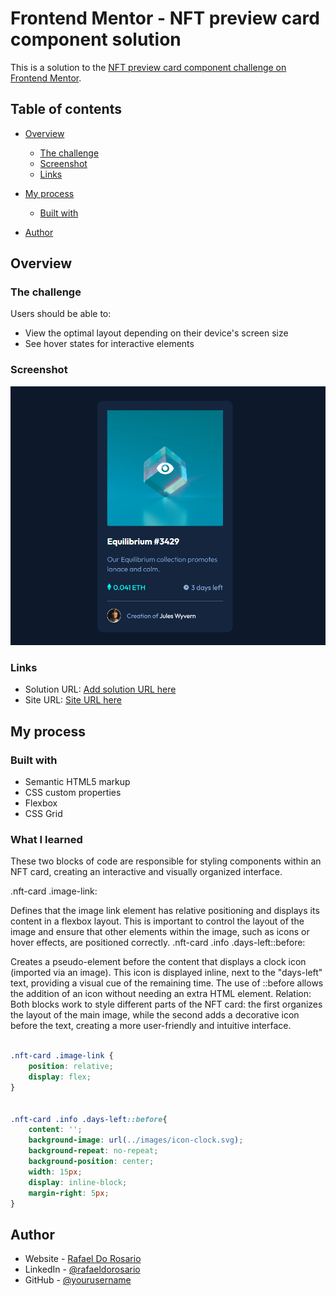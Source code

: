 # Frontend Mentor - NFT preview card component solution

This is a solution to the [NFT preview card component challenge on Frontend Mentor](https://www.frontendmentor.io/challenges/nft-preview-card-component-SbdUL_w0U).

## Table of contents

- [Overview](#overview)
  - [The challenge](#the-challenge)
  - [Screenshot](#screenshot)
  - [Links](#links)
- [My process](#my-process)
  - [Built with](#built-with)
  


- [Author](#author)


## Overview

### The challenge

Users should be able to:

- View the optimal layout depending on their device's screen size
- See hover states for interactive elements

### Screenshot

![](./src/images/Captura%20de%20tela.png)


### Links

- Solution URL: [Add solution URL here](https://your-solution-url.com)
- Site URL: [Site URL here](https://www.frontendmentor.io/)

## My process

### Built with

- Semantic HTML5 markup
- CSS custom properties
- Flexbox
- CSS Grid

### What I learned

These two blocks of code are responsible for styling components within an NFT card, creating an interactive and visually organized interface.

.nft-card .image-link:

Defines that the image link element has relative positioning and displays its content in a flexbox layout. This is important to control the layout of the image and ensure that other elements within the image, such as icons or hover effects, are positioned correctly.
.nft-card .info .days-left::before:

Creates a pseudo-element before the content that displays a clock icon (imported via an image). This icon is displayed inline, next to the "days-left" text, providing a visual cue of the remaining time.
The use of ::before allows the addition of an icon without needing an extra HTML element.
Relation:
Both blocks work to style different parts of the NFT card: the first organizes the layout of the main image, while the second adds a decorative icon before the text, creating a more user-friendly and intuitive interface.


```css

.nft-card .image-link {
    position: relative;
    display: flex;
}


.nft-card .info .days-left::before{
    content: '';
    background-image: url(../images/icon-clock.svg);
    background-repeat: no-repeat;
    background-position: center;
    width: 15px;
    display: inline-block;
    margin-right: 5px;
}
```

## Author

- Website - [Rafael Do Rosario](https://github.com/RafaSpeak)
- LinkedIn - [@rafaeldorosario](linkedin.com/in/rafaeldorosário)
- GitHub - [@yourusername](https://github.com/RafaSpeak)



